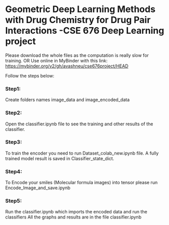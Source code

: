 # Geometric Deep Learning Methods with Drug Chemistry for Drug Pair Interactions -CSE 676 Deep Learning project
Please download the whole files as the computation is really slow for training.
OR
Use online in MyBinder with this link:
https://mybinder.org/v2/gh/avashneu/cse676project/HEAD

Follow the steps below:

### Step1:
Create folders names image_data and image_encoded_data

### Step2:
Open the classifier.ipynb file to see the training and other results of the classifier.

### Step3:
To train the encoder you need to run Dataset_colab_new.ipynb file.
A fully trained model result is saved in Classifier_state_dict.

### Step4:
To Encode your smiles (Molecular formula images) into tensor please run Encode_Image_and_save.ipynb

### Step5:
Run the classifier.ipynb which imports the encoded data and run the classifiers
All the graphs and results are in the file classifier.ipynb
